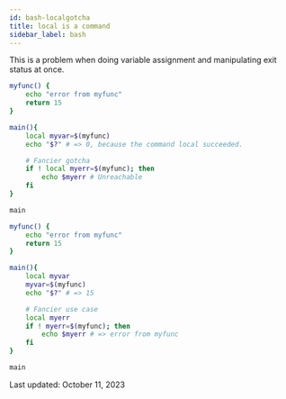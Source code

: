 ```yaml
---
id: bash-localgotcha
title: local is a command
sidebar_label: bash
---
```


This is a problem when doing variable assignment and manipulating exit status at once.

```bash title=problem.sh
myfunc() {
    echo "error from myfunc"
    return 15
}

main(){
    local myvar=$(myfunc)
    echo "$?" # => 0, because the command local succeeded.

    # Fancier gotcha
    if ! local myerr=$(myfunc); then
        echo $myerr # Unreachable
    fi
}

main
```

```bash title=solution.sh
myfunc() {
    echo "error from myfunc"
    return 15
}

main(){
    local myvar
    myvar=$(myfunc)
    echo "$?" # => 15

    # Fancier use case
    local myerr
    if ! myerr=$(myfunc); then
        echo $myerr # => error from myfunc
    fi
}

main
```

Last updated: October 11, 2023
